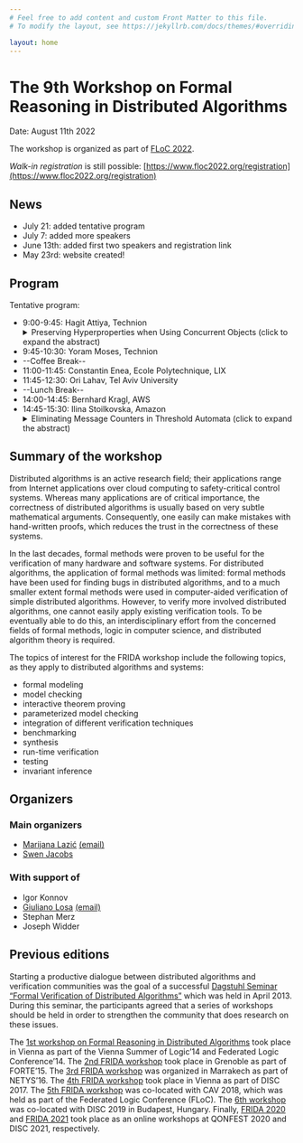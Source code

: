 ```yaml
---
# Feel free to add content and custom Front Matter to this file.
# To modify the layout, see https://jekyllrb.com/docs/themes/#overriding-theme-defaults

layout: home
---
```


# The 9th Workshop on Formal Reasoning in Distributed Algorithms

Date: August 11th 2022

The workshop is organized as part of [FLoC 2022](https://www.floc2022.org/workshops).

*Walk-in registration* is still possible: [https://www.floc2022.org/registration](https://www.floc2022.org/registration)

## News

* July 21: added tentative program
* July 7: added more speakers
* June 13th: added first two speakers and registration link
* May 23rd: website created!

## Program

Tentative program:
* 9:00-9:45: Hagit Attiya, Technion
    <details>
    <summary>Preserving Hyperproperties when Using Concurrent Objects (click to expand the abstract)</summary>
      <br>
      <p>
        Linearizability, a consistency condition for concurrent objects, is known to preserve trace properties.
        This suffices for modular usage of concurrent objects in applications, deriving their safety properties from the abstract object they implement.
        However, other desirable properties, like average complexity and information leakage, are not trace properties.
        These *hyperproperties* are not preserved by linearizable concurrent objects, especially when randomization is used.
        This talk will discuss formal ways to specify concurrent objects that preserve hyperproperties and their relation with verification methods like forward /           backward simulation.
        We will show that certain concurrent objects cannot satisfy such specifications, and describe ways to mitigate these limitations. 
      </p>
    </details>
* 9:45-10:30: Yoram Moses, Technion
* --Coffee Break--
* 11:00-11:45: Constantin Enea, Ecole Polytechnique, LIX
* 11:45-12:30: Ori Lahav, Tel Aviv University
* --Lunch Break--
* 14:00-14:45: Bernhard Kragl, AWS
* 14:45-15:30: Ilina Stoilkovska, Amazon
    <details>
    <summary>Eliminating Message Counters in Threshold Automata (click to expand the abstract)</summary>
      <br>
      <p>
        Threshold automata were introduced to give a formal semantics to distributed algorithms in a way that supports automated verification. While transitions in threshold automata are guarded by conditions over the number of globally sent messages, conditions in the pseudocode descriptions of distributed algorithms are usually formulated over the number of locally received messages. In this talk, we present an automated method to close the gap between these two representations. We propose threshold automata with guards over the number of received messages and present abstractions into guards over the number of sent messages, by eliminating the receive message counters. Our approach allows us for the first time to fully automatically verify models of both synchronous, asynchronous, and randomized distributed algorithms that are in one-to-one correspondence with their pseudocode. 
      </p>
    </details>

## Summary of the workshop

Distributed algorithms is an active research field; their applications range
from Internet applications over cloud computing to safety-critical control
systems. Whereas many applications are of critical importance, the correctness
of distributed algorithms is usually based on very subtle mathematical
arguments. Consequently, one easily can make mistakes with hand-written proofs,
which reduces the trust in the correctness of these systems.

In the last decades, formal methods were proven to be useful for the
verification of many hardware and software systems. For distributed algorithms,
the application of formal methods was limited: formal methods have been used
for finding bugs in distributed algorithms, and to a much smaller extent formal
methods were used in computer-aided verification of simple distributed
algorithms. However, to verify more involved distributed algorithms, one cannot
easily apply existing verification tools. To be eventually able to do this, an
interdisciplinary effort from the concerned fields of formal methods, logic in
computer science, and distributed algorithm theory is required.

The topics of interest for the FRIDA workshop include the following topics, as
they apply to distributed algorithms and systems:

* formal modeling
* model checking
* interactive theorem proving
* parameterized model checking
* integration of different verification techniques
* benchmarking
* synthesis
* run-time verification
* testing
* invariant inference


## Organizers

### Main organizers
* [Marijana Lazić](https://www7.in.tum.de/~lazic/) [(email)](mailto:lazic@in.tum.de)
* [Swen Jacobs](https://cispa.de/en/people/swen.jacobs)
### With support of
* Igor Konnov
* [Giuliano Losa](https://www.losa.fr/) [(email)](mailto:giuliano@losa.fr)
* Stephan Merz
* Joseph Widder

## Previous editions

Starting a productive dialogue between distributed algorithms and verification
communities was the goal of a successful [Dagstuhl Seminar “Formal Verification
of Distributed Algorithms”](https://www.dagstuhl.de/en/program/calendar/semhp/?semnr=13141)
which was held in April 2013. During this seminar,
the participants agreed that a series of workshops should be held in order to
strengthen the community that does research on these issues.

The [1st workshop on Formal Reasoning in Distributed
Algorithms](https://easychair.org/smart-program/VSL2014/FRIDA-index.html) took
place in Vienna as part of the Vienna Summer of Logic’14 and Federated Logic
Conference’14. The [2nd FRIDA
workshop](http://discotec2015.inria.fr/workshops/frida-2015/) took place in
Grenoble as part of FORTE’15. The [3rd FRIDA
workshop](https://forsyte.at/events/frida2016/) was organized in Marrakech as
part of NETYS’16. The [4th FRIDA
workshop](https://forsyte.at/events/frida2017/) took place in Vienna as part of
DISC 2017. The [5th FRIDA workshop](https://forsyte.at/events/frida2018/) was
co-located with CAV 2018, which was held as part of the Federated Logic
Conference (FLoC). The [6th
workshop](https://team.inria.fr/veridis/events/frida2019/) was co-located with
DISC 2019 in Budapest, Hungary. Finally, [FRIDA 2020](https://frida2020.galois.com/) and [FRIDA 2021](frida-2021.github.io) took place as an online workshops at QONFEST 2020 and DISC 2021, respectively.
